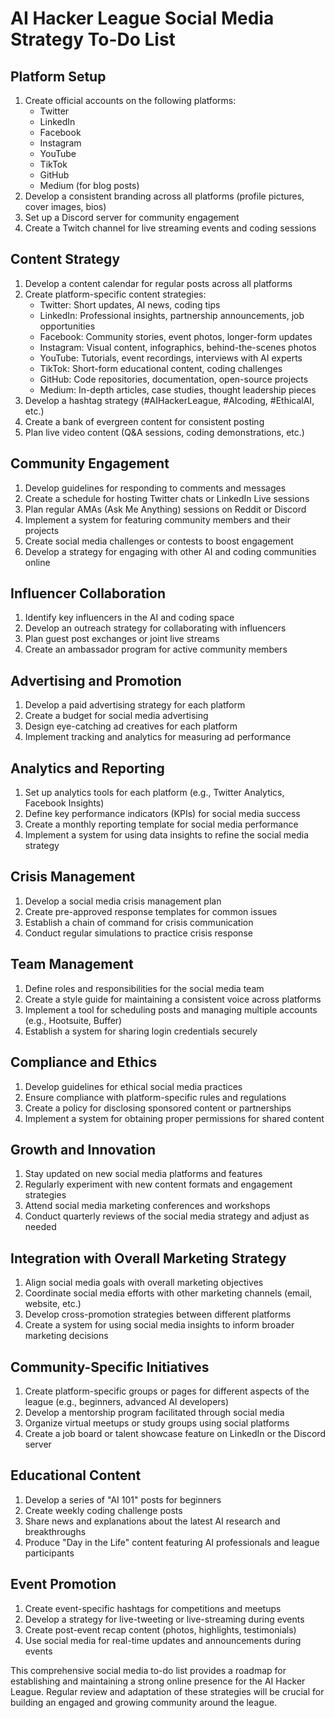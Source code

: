 # AI Hacker League Social Media Strategy To-Do List

## Platform Setup
1. Create official accounts on the following platforms:
   - Twitter
   - LinkedIn
   - Facebook
   - Instagram
   - YouTube
   - TikTok
   - GitHub
   - Medium (for blog posts)
2. Develop a consistent branding across all platforms (profile pictures, cover images, bios)
3. Set up a Discord server for community engagement
4. Create a Twitch channel for live streaming events and coding sessions

## Content Strategy
1. Develop a content calendar for regular posts across all platforms
2. Create platform-specific content strategies:
   - Twitter: Short updates, AI news, coding tips
   - LinkedIn: Professional insights, partnership announcements, job opportunities
   - Facebook: Community stories, event photos, longer-form updates
   - Instagram: Visual content, infographics, behind-the-scenes photos
   - YouTube: Tutorials, event recordings, interviews with AI experts
   - TikTok: Short-form educational content, coding challenges
   - GitHub: Code repositories, documentation, open-source projects
   - Medium: In-depth articles, case studies, thought leadership pieces
3. Develop a hashtag strategy (#AIHackerLeague, #AIcoding, #EthicalAI, etc.)
4. Create a bank of evergreen content for consistent posting
5. Plan live video content (Q&A sessions, coding demonstrations, etc.)

## Community Engagement
1. Develop guidelines for responding to comments and messages
2. Create a schedule for hosting Twitter chats or LinkedIn Live sessions
3. Plan regular AMAs (Ask Me Anything) sessions on Reddit or Discord
4. Implement a system for featuring community members and their projects
5. Create social media challenges or contests to boost engagement
6. Develop a strategy for engaging with other AI and coding communities online

## Influencer Collaboration
1. Identify key influencers in the AI and coding space
2. Develop an outreach strategy for collaborating with influencers
3. Plan guest post exchanges or joint live streams
4. Create an ambassador program for active community members

## Advertising and Promotion
1. Develop a paid advertising strategy for each platform
2. Create a budget for social media advertising
3. Design eye-catching ad creatives for each platform
4. Implement tracking and analytics for measuring ad performance

## Analytics and Reporting
1. Set up analytics tools for each platform (e.g., Twitter Analytics, Facebook Insights)
2. Define key performance indicators (KPIs) for social media success
3. Create a monthly reporting template for social media performance
4. Implement a system for using data insights to refine the social media strategy

## Crisis Management
1. Develop a social media crisis management plan
2. Create pre-approved response templates for common issues
3. Establish a chain of command for crisis communication
4. Conduct regular simulations to practice crisis response

## Team Management
1. Define roles and responsibilities for the social media team
2. Create a style guide for maintaining a consistent voice across platforms
3. Implement a tool for scheduling posts and managing multiple accounts (e.g., Hootsuite, Buffer)
4. Establish a system for sharing login credentials securely

## Compliance and Ethics
1. Develop guidelines for ethical social media practices
2. Ensure compliance with platform-specific rules and regulations
3. Create a policy for disclosing sponsored content or partnerships
4. Implement a system for obtaining proper permissions for shared content

## Growth and Innovation
1. Stay updated on new social media platforms and features
2. Regularly experiment with new content formats and engagement strategies
3. Attend social media marketing conferences and workshops
4. Conduct quarterly reviews of the social media strategy and adjust as needed

## Integration with Overall Marketing Strategy
1. Align social media goals with overall marketing objectives
2. Coordinate social media efforts with other marketing channels (email, website, etc.)
3. Develop cross-promotion strategies between different platforms
4. Create a system for using social media insights to inform broader marketing decisions

## Community-Specific Initiatives
1. Create platform-specific groups or pages for different aspects of the league (e.g., beginners, advanced AI developers)
2. Develop a mentorship program facilitated through social media
3. Organize virtual meetups or study groups using social platforms
4. Create a job board or talent showcase feature on LinkedIn or the Discord server

## Educational Content
1. Develop a series of "AI 101" posts for beginners
2. Create weekly coding challenge posts
3. Share news and explanations about the latest AI research and breakthroughs
4. Produce "Day in the Life" content featuring AI professionals and league participants

## Event Promotion
1. Create event-specific hashtags for competitions and meetups
2. Develop a strategy for live-tweeting or live-streaming during events
3. Create post-event recap content (photos, highlights, testimonials)
4. Use social media for real-time updates and announcements during events

This comprehensive social media to-do list provides a roadmap for establishing and maintaining a strong online presence for the AI Hacker League. Regular review and adaptation of these strategies will be crucial for building an engaged and growing community around the league.